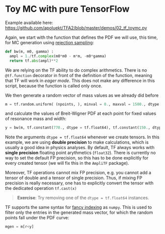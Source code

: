 # Toy MC with pure TensorFlow

Example available here: https://github.com/apoluekt/TFA2/blob/master/demos/02_tf_toymc.py

Again, we start with the function that defines the PDF we will use, this time, for MC generation using [rejection sampling](https://en.wikipedia.org/wiki/Rejection_sampling): 

```python
def bw(m, m0, gamma) : 
  ampl = 1./tf.complex(m0*m0 - m*m, -m0*gamma)
  return tf.abs(ampl)**2
```

We are relying on the TF ability to do complex arithmetics. There is no `@tf.function` decorator in front of the definition of the function, meaning that TF will work in _eager mode_. This does not make any difference in this script, because the function is called only once. 

We then generate a random vector of mass values as we already did before
```python
m = tf.random.uniform( (npoints, ), minval = 0., maxval = 1500., dtype = tf.float64 )
```
and calculate the values of Breit-Wigner PDF at each point for fixed values of resonance mass and width: 
```python
y = bw(m, tf.constant(770., dtype = tf.float64), tf.constant(150., dtype = tf.float64) )
```
Note the arguments `dtype = tf.float64` whenever we create tensors. In this example, we are using __double precision__ to make calculations, which is usually a good idea in physics analyses. By default, TF always works with __single precision__ floating point arythmetics (`float32`). There is currently no way to set the default FP precision, so this has to be done explicitly for every created tensor (we will fix this in the `AmpliTF` package). 

Moreover, TF operations cannot mix FP precision, e.g. you cannot add a tensor of double and a tensor of single precision. Thus, if mixing FP precision is really necessary, one has to explicitly convert the tensor with the dedicated operation `tf.cast(x)`
> __Exercise__: Try removing one of the `dtype = tf.float64` instances. 


TF supports the same syntax for [fancy indexing](https://numpy.org/doc/stable/user/basics.indexing.html) as `numpy`. This is used to filter only the entries in the generated mass vector, for which the random points fall under the PDF curve: 
```python
mgen = m[r<y]
```
